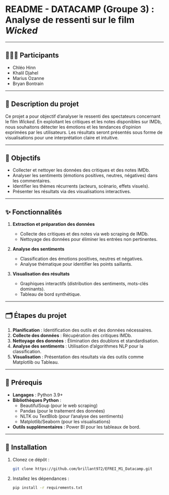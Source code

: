 # README - DATACAMP (Groupe 3) : Analyse de ressenti sur le film *Wicked*

---

## 🧑‍🤝‍🧑 Participants

- Chléo Hinn
- Khalil Djahel
- Marius Ozanne
- Bryan Bontrain

---

## 🎥 Description du projet

Ce projet a pour objectif d’analyser le ressenti des spectateurs concernant le film *Wicked*. En exploitant les critiques et les notes disponibles sur IMDb, nous souhaitons détecter les émotions et les tendances d’opinion exprimées par les utilisateurs. Les résultats seront présentés sous forme de visualisations pour une interprétation claire et intuitive.

---

## 🎯 Objectifs

- Collecter et nettoyer les données des critiques et des notes IMDb.
- Analyser les sentiments (émotions positives, neutres, négatives) dans les commentaires.
- Identifier les thèmes récurrents (acteurs, scénario, effets visuels).
- Présenter les résultats via des visualisations interactives.


---

## ✨ Fonctionnalités

1. **Extraction et préparation des données**

   - Collecte des critiques et des notes via web scraping de IMDb.
   - Nettoyage des données pour éliminer les entrées non pertinentes.

2. **Analyse des sentiments**

   - Classification des émotions positives, neutres et négatives.
   - Analyse thématique pour identifier les points saillants.

3. **Visualisation des résultats**

   - Graphiques interactifs (distribution des sentiments, mots-clés dominants).
   - Tableau de bord synthétique.

---

## 🗂️ Étapes du projet

1. **Planification** : Identification des outils et des données nécessaires.
2. **Collecte des données** : Récupération des critiques IMDb.
3. **Nettoyage des données** : Élimination des doublons et standardisation.
4. **Analyse des sentiments** : Utilisation d’algorithmes NLP pour la classification.
5. **Visualisation** : Présentation des résultats via des outils comme Matplotlib ou Tableau.

---

## 🔧 Prérequis

- **Langages** : Python 3.9+
- **Bibliothèques Python** :
  - BeautifulSoup (pour le web scraping)
  - Pandas (pour le traitement des données)
  - NLTK ou TextBlob (pour l’analyse des sentiments)
  - Matplotlib/Seaborn (pour les visualisations)
- **Outils supplémentaires** : Power BI pour les tableaux de bord.

---

## 🚀 Installation

1. Clonez ce dépôt :
   ```bash
   git clone https://github.com/brillant972/EFREI_M1_Datacamp.git
   ```
2. Installez les dépendances :
   ```bash
   pip install -r requirements.txt
   ```

